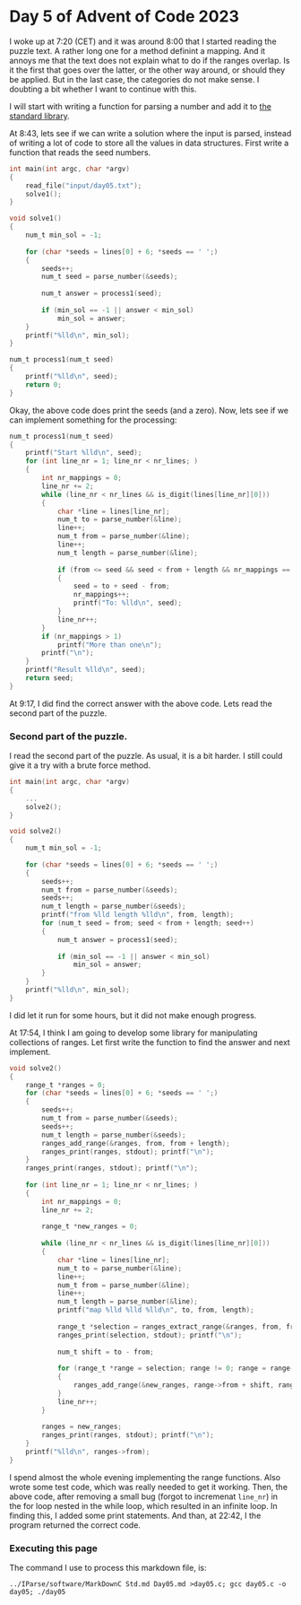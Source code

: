 # Day 5 of Advent of Code 2023

I woke up at 7:20 (CET) and it was around 8:00 that I started reading the puzzle
text. A rather long one for a method definint a mapping. And it annoys me that
the text does not explain what to do if the ranges overlap. Is it the first that
goes over the latter, or the other way around, or should they be applied. But in
the last case, the categories do not make sense. I doubting a bit whether I want
to continue with this.

I will start with writing a function for parsing a number and add it to
[the standard library](Std.md).

At 8:43, lets see if we can write a solution where the input is parsed, instead
of writing a lot of code to store all the values in data structures. First write
a function that reads the seed numbers.

```c
int main(int argc, char *argv)
{
    read_file("input/day05.txt");
    solve1();
}

void solve1()
{
    num_t min_sol = -1;
    
    for (char *seeds = lines[0] + 6; *seeds == ' ';)
    {
        seeds++;
        num_t seed = parse_number(&seeds);
        
        num_t answer = process1(seed);
        
        if (min_sol == -1 || answer < min_sol)
            min_sol = answer;
    }
    printf("%lld\n", min_sol);
}

num_t process1(num_t seed)
{
    printf("%lld\n", seed);
    return 0;
}
```

Okay, the above code does print the seeds (and a zero).
Now, lets see if we can implement something for the processing:

```c
num_t process1(num_t seed)
{
    printf("Start %lld\n", seed);
    for (int line_nr = 1; line_nr < nr_lines; )
    {
        int nr_mappings = 0;
        line_nr += 2;
        while (line_nr < nr_lines && is_digit(lines[line_nr][0]))
        {
            char *line = lines[line_nr];
            num_t to = parse_number(&line);
            line++;
            num_t from = parse_number(&line);
            line++;
            num_t length = parse_number(&line);
            
            if (from <= seed && seed < from + length && nr_mappings == 0)
            {
                seed = to + seed - from;
                nr_mappings++;
                printf("To: %lld\n", seed);
            }
            line_nr++;
        }
        if (nr_mappings > 1)
            printf("More than one\n");
        printf("\n");
    }
    printf("Result %lld\n", seed);
    return seed;
}
```

At 9:17, I did find the correct answer with the above code. Lets read the second
part of the puzzle.

### Second part of the puzzle.

I read the second part of the puzzle. As usual, it is a bit harder. I still could give
it a try with a brute force method.

```c
int main(int argc, char *argv)
{
    ...
    solve2();
}

void solve2()
{
    num_t min_sol = -1;
    
    for (char *seeds = lines[0] + 6; *seeds == ' ';)
    {
        seeds++;
        num_t from = parse_number(&seeds);
        seeds++;
        num_t length = parse_number(&seeds);
        printf("from %lld length %lld\n", from, length);    
        for (num_t seed = from; seed < from + length; seed++)
        {
            num_t answer = process1(seed);
            
            if (min_sol == -1 || answer < min_sol)
                min_sol = answer;
        }
    }
    printf("%lld\n", min_sol);
}
```

I did let it run for some hours, but it did not make enough progress.

At 17:54, I think I am going to develop some library for manipulating collections
of ranges. Let first write the function to find the answer and next implement.

```c
void solve2()
{
    range_t *ranges = 0;
    for (char *seeds = lines[0] + 6; *seeds == ' ';)
    {
        seeds++;
        num_t from = parse_number(&seeds);
        seeds++;
        num_t length = parse_number(&seeds);
        ranges_add_range(&ranges, from, from + length);
        ranges_print(ranges, stdout); printf("\n");
    }
    ranges_print(ranges, stdout); printf("\n");
    
    for (int line_nr = 1; line_nr < nr_lines; )
    {
        int nr_mappings = 0;
        line_nr += 2;
        
        range_t *new_ranges = 0;
        
        while (line_nr < nr_lines && is_digit(lines[line_nr][0]))
        {
            char *line = lines[line_nr];
            num_t to = parse_number(&line);
            line++;
            num_t from = parse_number(&line);
            line++;
            num_t length = parse_number(&line);
            printf("map %lld %lld %lld\n", to, from, length);
        
            range_t *selection = ranges_extract_range(&ranges, from, from + length);
            ranges_print(selection, stdout); printf("\n");
            
            num_t shift = to - from;
            
            for (range_t *range = selection; range != 0; range = range->next)
            {
                ranges_add_range(&new_ranges, range->from + shift, range->to + shift);
            }
            line_nr++;
        }
        
        ranges = new_ranges;
        ranges_print(ranges, stdout); printf("\n");
    }
    printf("%lld\n", ranges->from);
}

```

I spend almost the whole evening implementing the range functions. Also wrote some
test code, which was really needed to get it working. Then, the above code, after
removing a small bug (forgot to incremenat `line_nr`) in the for loop nested in the
while loop, which resulted in an infinite loop. In finding this, I added some
print statements. And than, at 22:42, I the program returned the correct code.
    
### Executing this page

The command I use to process this markdown file, is:
```
../IParse/software/MarkDownC Std.md Day05.md >day05.c; gcc day05.c -o day05; ./day05
```

